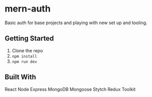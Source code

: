 # mern-auth
Basic auth for base projects and playing with new set up and tooling.


## Getting Started

1. Clone the repo
2. `npm install`
3. `npm run dev`

## Built With
React
Node
Express
MongoDB
Mongoose
Stytch
Redux Toolkit


